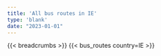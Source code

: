 ```yaml
---
title: 'All bus routes in IE'
type: 'blank'
date: "2023-01-01"
---
```


{{< breadcrumbs >}}
{{< bus_routes country=IE >}}
